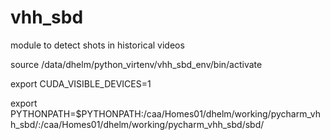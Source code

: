 # vhh_sbd
module to detect shots in historical videos


source /data/dhelm/python_virtenv/vhh_sbd_env/bin/activate

 export CUDA_VISIBLE_DEVICES=1

export PYTHONPATH=$PYTHONPATH:/caa/Homes01/dhelm/working/pycharm_vhh_sbd/:/caa/Homes01/dhelm/working/pycharm_vhh_sbd/sbd/


